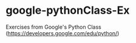 # google-pythonClass-Ex
Exercises from Google's Python Class (https://developers.google.com/edu/python/)
